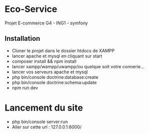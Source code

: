 # Eco-Service
Projet E-commerce G4 - ING1 - symfony

## Installation
- Cloner le projet dans le dossier htdocs de XAMPP
- lancer apache et mysql en cliquant sur start
- composer install && npm install
- lancer xampp/wampp/uwampp/ou quelque soit votre connerie...
- lancer vos serveurs apache et mysql
- php bin/console doctrine:database:create
- php bin/console doctrine:schema:update
- npm run dev

# Lancement du site
- php bin/console server:run
- Aller sur cette url : 127.0.0.1:8000/
